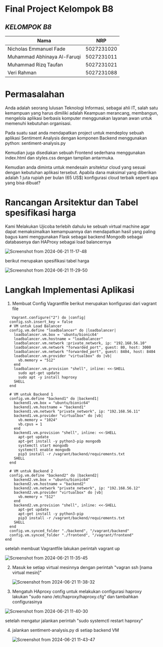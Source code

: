 # Final Project Kelompok B8

 ## ***KELOMPOK B8***
  | Nama      | NRP         |
  |-----------|-------------|
  | Nicholas Emmanuel Fade   | 5027231020  |
  | Muhammad Abhinaya Al-Faruqi  | 5027231011  |  
  | Muhammad Rizq Taufan | 5027231021  |
  | Veri Rahman | 5027231088 |

# Permasalahan

Anda adalah seorang lulusan Teknologi Informasi, sebagai ahli IT, salah satu kemampuan yang harus dimiliki adalah Keampuan merancang, membangun, mengelola aplikasi berbasis komputer menggunakan layanan awan untuk memenuhi kebutuhan organisasi.

Pada suatu saat anda mendapatkan project untuk mendeploy sebuah aplikasi Sentiment Analysis dengan komponen Backend menggunakan python: sentiment-analysis.py 

Kemudian juga disediakan sebuah Frontend sederhana menggunakan index.html dan styles.css dengan tampilan antarmuka.

Kemudian anda diminta untuk mendesain arsitektur cloud yang sesuai dengan kebutuhan aplikasi tersebut. Apabila dana maksimal yang diberikan adalah 1 juta rupiah per bulan (65 US$) konfigurasi cloud terbaik seperti apa yang bisa dibuat?

# Rancangan Arsitektur dan Tabel spesifikasi harga
Kami Melakukan Ujicoba terlebih dahulu ke sebuah virtual machine agar dapat memaksimalkan kemampuannya dan mendapatkan hasil yang paling bagus kami menggunakan Flask sebagai backend Mongodb sebagai databasenya dan HAProxy sebagai load balancernya

![Screenshot from 2024-06-21 11-17-48](https://github.com/freaqbh/fp-tka-b8/assets/123524655/a4b59052-30b8-4807-b68a-8720d083b70e)

berikut merupakan spesifikasi tabel harga

![Screenshot from 2024-06-21 11-29-50](https://github.com/freaqbh/fp-tka-b8/assets/123524655/28f71944-7375-4610-b2cb-39432676f2ea)


# Langkah Implementasi Aplikasi

1. Membuat Config Vagrantfile
   berikut merupakan konfigurasi dari vagrant file
```
   Vagrant.configure("2") do |config|
  config.ssh.insert_key = false
  # VM untuk Load Balancer
  config.vm.define "loadbalancer" do |loadbalancer|
    loadbalancer.vm.box = 'ubuntu/bionic64'
    loadbalancer.vm.hostname = "loadbalancer"
    loadbalancer.vm.network :private_network, ip: "192.168.56.10"
    loadbalancer.vm.network "forwarded_port", guest: 80, host: 3000
    loadbalancer.vm.network "forwarded_port", guest: 8404, host: 8404
    loadbalancer.vm.provider "virtualbox" do |vb|
      vb.memory = "512"
    end
    loadbalancer.vm.provision "shell", inline: <<-SHELL
      sudo apt-get update
      sudo apt -y install haproxy
    SHELL
  end

  # VM untuk Backend 1
  config.vm.define "backend1" do |backend1|
    backend1.vm.box = "ubuntu/bionic64"
    backend1.vm.hostname = "backend1"
    backend1.vm.network "private_network", ip: "192.168.56.11"
    backend1.vm.provider "virtualbox" do |vb|
      vb.memory = "1024"
      vb.cpus = 1
    end
    backend1.vm.provision "shell", inline: <<-SHELL
      apt-get update
      apt-get install -y python3-pip mongodb
      systemctl start mongodb
      systemctl enable mongodb
      pip3 install -r /vagrant/backend/requirements.txt
    SHELL
  end

  # VM untuk Backend 2
  config.vm.define "backend2" do |backend2|
    backend2.vm.box = "ubuntu/bionic64"
    backend2.vm.hostname = "backend2"
    backend2.vm.network "private_network", ip: "192.168.56.12"
    backend2.vm.provider "virtualbox" do |vb|
      vb.memory = "512"
    end
    backend2.vm.provision "shell", inline: <<-SHELL
      apt-get update
      apt-get install -y python3-pip
      pip3 install -r /vagrant/backend/requirements.txt
    SHELL
  end
  config.vm.synced_folder "./backend", "/vagrant/backend"
  config.vm.synced_folder "./frontend", "/vagrant/frontend"
end
```
 setelah membuat Vagrantfile lakukan perintah vagrant up

 ![Screenshot from 2024-06-21 11-35-45](https://github.com/freaqbh/fp-tka-b8/assets/123524655/99c9cfb1-9ef7-4013-b016-f040e833b02a)

2. Masuk ke setiap virtual mesinnya dengan perintah "vagran ssh [nama virtual mesin]"

   
   ![Screenshot from 2024-06-21 11-38-32](https://github.com/freaqbh/fp-tka-b8/assets/123524655/26458342-b9e9-4a37-9f86-62655c57984f)

3. Mengatuh HAproxy config
   untuk melakukan configurasi haproxy lakukan "sudo nano /etc/haproxy/haproxy.cfg" dan tambahkan configurasinya

![Screenshot from 2024-06-21 11-40-30](https://github.com/freaqbh/fp-tka-b8/assets/123524655/704a9401-6c22-4bb1-93de-660a1a0b9dbc)

setelah mengatur jalankan perintah "sudo systemctl restart haproxy"

4. jalankan sentiment-analysis.py di setiap backend VM

   ![Screenshot from 2024-06-21 11-43-47](https://github.com/freaqbh/fp-tka-b8/assets/123524655/4312fb45-4153-42c4-aaa9-c990b81f81f1)
